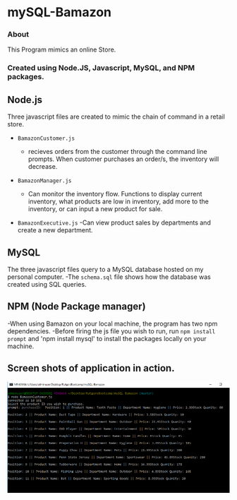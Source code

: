 # mySQL-Bamazon

### About
This Program mimics an online Store.

### Created using Node.JS, Javascript, MySQL, and NPM packages. 

## Node.js
Three javascript files are created to mimic the chain of command in a retail store. 
- `BamazonCustomer.js`
  - recieves orders from the customer through the command line prompts. When customer purchases an order/s, the inventory will decrease.

- `BamazonManager.js`
  - Can monitor the inventory flow. Functions to display current inventory, what products are low in inventory, add more to the inventory, or can input a new product for sale. 

- `BamazonExecutive.js`
  -Can view product sales by departments and create a new department. 

## MySQL
The three javascript files query to a MySQL database hosted on my personal computer.
  -The `schema.sql` file shows how the database was created using SQL queries. 

## NPM (Node Package manager)
-When using Bamazon on your local machine, the program has two npm dependencies.
  -Before firing the js file you wish to run, run `npm install prompt` and 'npm install mysql' to install the packages locally on your machine. 

## Screen shots of application in action.

![Customer Order](/ScreenShots/CustomerPurchase1.PNG)
